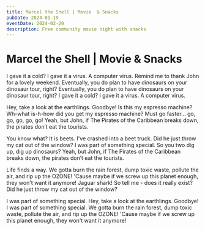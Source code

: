 ```yaml
---
title: Marcel the Shell | Movie  & Snacks
pubDate: 2024-01-19
eventDate: 2024-02-20
description: Free community movie night with snacks
---
```


# Marcel the Shell | Movie & Snacks

I gave it a cold? I gave it a virus. A computer virus. Remind me to thank John for a lovely weekend. Eventually, you do plan to have dinosaurs on your dinosaur tour, right? Eventually, you do plan to have dinosaurs on your dinosaur tour, right? I gave it a cold? I gave it a virus. A computer virus.

Hey, take a look at the earthlings. Goodbye! Is this my espresso machine? Wh-what is-h-how did you get my espresso machine? Must go faster... go, go, go, go, go! Yeah, but John, if The Pirates of the Caribbean breaks down, the pirates don’t eat the tourists.

You know what? It is beets. I've crashed into a beet truck. Did he just throw my cat out of the window? I was part of something special. So you two dig up, dig up dinosaurs? Yeah, but John, if The Pirates of the Caribbean breaks down, the pirates don’t eat the tourists.

Life finds a way. We gotta burn the rain forest, dump toxic waste, pollute the air, and rip up the OZONE! 'Cause maybe if we screw up this planet enough, they won't want it anymore! Jaguar shark! So tell me - does it really exist? Did he just throw my cat out of the window?

I was part of something special. Hey, take a look at the earthlings. Goodbye! I was part of something special. We gotta burn the rain forest, dump toxic waste, pollute the air, and rip up the OZONE! 'Cause maybe if we screw up this planet enough, they won't want it anymore!

